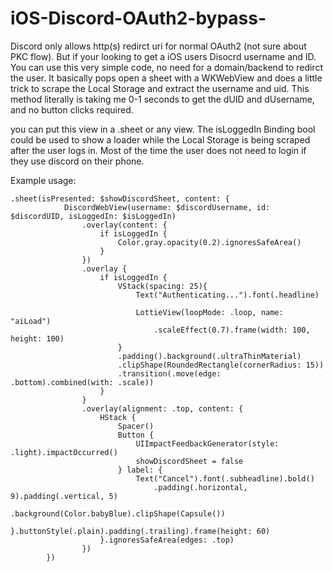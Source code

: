 # iOS-Discord-OAuth2-bypass-

Discord only allows http(s) redirct uri for normal OAuth2 (not sure about PKC flow). But if your looking to get a iOS users Disocrd username and ID. You can use this very simple code, no need for a domain/backend to redirct the user. It basically pops open a sheet with a WKWebView and does a little trick to scrape the Local Storage and extract the username and uid. This method literally is taking me 0-1 seconds to get the dUID and dUsername, and no button clicks required.

you can put this view in a .sheet or any view. The isLoggedIn Binding bool could be used to show a loader while the Local Storage is being scraped after the user logs in. Most of the time the user does not need to login if they use discord on their phone.

Example usage:

```
.sheet(isPresented: $showDiscordSheet, content: {
            DiscordWebView(username: $discordUsername, id: $discordUID, isLoggedIn: $isLoggedIn)
                .overlay(content: {
                    if isLoggedIn {
                        Color.gray.opacity(0.2).ignoresSafeArea()
                    }
                })
                .overlay {
                    if isLoggedIn {
                        VStack(spacing: 25){
                            Text("Authenticating...").font(.headline)
                            
                            LottieView(loopMode: .loop, name: "aiLoad")
                                .scaleEffect(0.7).frame(width: 100, height: 100)
                        }
                        .padding().background(.ultraThinMaterial)
                        .clipShape(RoundedRectangle(cornerRadius: 15))
                        .transition(.move(edge: .bottom).combined(with: .scale))
                    }
                }
                .overlay(alignment: .top, content: {
                    HStack {
                        Spacer()
                        Button {
                            UIImpactFeedbackGenerator(style: .light).impactOccurred()
                            showDiscordSheet = false
                        } label: {
                            Text("Cancel").font(.subheadline).bold()
                                .padding(.horizontal, 9).padding(.vertical, 5)
                                .background(Color.babyBlue).clipShape(Capsule())
                        }.buttonStyle(.plain).padding(.trailing).frame(height: 60)
                    }.ignoresSafeArea(edges: .top)
                })
        })
```
